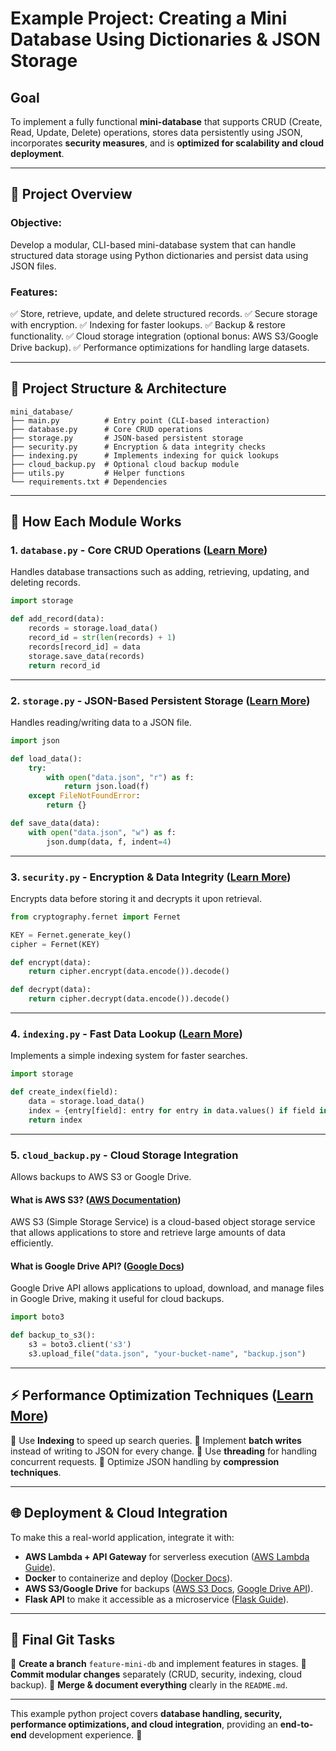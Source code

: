 # **Example Project: Creating a Mini Database Using Dictionaries & JSON Storage**

## **Goal**
To implement a fully functional **mini-database** that supports CRUD (Create, Read, Update, Delete) operations, stores data persistently using JSON, incorporates **security measures**, and is **optimized for scalability and cloud deployment**.

---

## **📌 Project Overview**
### **Objective:**
Develop a modular, CLI-based mini-database system that can handle structured data storage using Python dictionaries and persist data using JSON files.

### **Features:**
✅ Store, retrieve, update, and delete structured records.
✅ Secure storage with encryption.
✅ Indexing for faster lookups.
✅ Backup & restore functionality.
✅ Cloud storage integration (optional bonus: AWS S3/Google Drive backup).
✅ Performance optimizations for handling large datasets.

---

## **📂 Project Structure & Architecture**
```
mini_database/
├── main.py          # Entry point (CLI-based interaction)
├── database.py      # Core CRUD operations
├── storage.py       # JSON-based persistent storage
├── security.py      # Encryption & data integrity checks
├── indexing.py      # Implements indexing for quick lookups
├── cloud_backup.py  # Optional cloud backup module
├── utils.py         # Helper functions
└── requirements.txt # Dependencies
```

---

## **📌 How Each Module Works**

### **1. `database.py` - Core CRUD Operations** ([Learn More](https://www.w3schools.com/python/python_functions.asp))
Handles database transactions such as adding, retrieving, updating, and deleting records.

```python
import storage

def add_record(data):
    records = storage.load_data()
    record_id = str(len(records) + 1)
    records[record_id] = data
    storage.save_data(records)
    return record_id
```

---

### **2. `storage.py` - JSON-Based Persistent Storage** ([Learn More](https://www.w3schools.com/python/python_json.asp))
Handles reading/writing data to a JSON file.
```python
import json

def load_data():
    try:
        with open("data.json", "r") as f:
            return json.load(f)
    except FileNotFoundError:
        return {}

def save_data(data):
    with open("data.json", "w") as f:
        json.dump(data, f, indent=4)
```

---

### **3. `security.py` - Encryption & Data Integrity** ([Learn More](https://www.tutorialspoint.com/cryptography_with_python/cryptography_with_python_quick_guide.htm))
Encrypts data before storing it and decrypts it upon retrieval.
```python
from cryptography.fernet import Fernet

KEY = Fernet.generate_key()
cipher = Fernet(KEY)

def encrypt(data):
    return cipher.encrypt(data.encode()).decode()

def decrypt(data):
    return cipher.decrypt(data.encode()).decode()
```

---

### **4. `indexing.py` - Fast Data Lookup** ([Learn More](https://www.tutorialspoint.com/data_structures_algorithms/quick_guide.htm))
Implements a simple indexing system for faster searches.
```python
import storage

def create_index(field):
    data = storage.load_data()
    index = {entry[field]: entry for entry in data.values() if field in entry}
    return index
```

---

### **5. `cloud_backup.py` - Cloud Storage Integration**
Allows backups to AWS S3 or Google Drive.
#### **What is AWS S3?** ([AWS Documentation](https://aws.amazon.com/s3/))
AWS S3 (Simple Storage Service) is a cloud-based object storage service that allows applications to store and retrieve large amounts of data efficiently.

#### **What is Google Drive API?** ([Google Docs](https://developers.google.com/drive))
Google Drive API allows applications to upload, download, and manage files in Google Drive, making it useful for cloud backups.

```python
import boto3

def backup_to_s3():
    s3 = boto3.client('s3')
    s3.upload_file("data.json", "your-bucket-name", "backup.json")
```

---

## **⚡ Performance Optimization Techniques** ([Learn More](https://www.w3schools.com/python/python_performance.asp))
🔹 Use **Indexing** to speed up search queries.
🔹 Implement **batch writes** instead of writing to JSON for every change.
🔹 Use **threading** for handling concurrent requests.
🔹 Optimize JSON handling by **compression techniques**.

---

## **🌐 Deployment & Cloud Integration**
To make this a real-world application, integrate it with:
- **AWS Lambda + API Gateway** for serverless execution ([AWS Lambda Guide](https://aws.amazon.com/lambda/)).
- **Docker** to containerize and deploy ([Docker Docs](https://docs.docker.com/get-started/)).
- **AWS S3/Google Drive** for backups ([AWS S3 Docs](https://docs.aws.amazon.com/AmazonS3/latest/dev/Welcome.html), [Google Drive API](https://developers.google.com/drive)).
- **Flask API** to make it accessible as a microservice ([Flask Guide](https://flask.palletsprojects.com/en/2.0.x/)).

---

## **📜 Final Git Tasks**
🔹 **Create a branch** `feature-mini-db` and implement features in stages.
🔹 **Commit modular changes** separately (CRUD, security, indexing, cloud backup).
🔹 **Merge & document everything** clearly in the `README.md`.

---

This example python project covers **database handling, security, performance optimizations, and cloud integration**, providing an **end-to-end** development experience. 🚀
